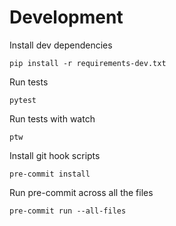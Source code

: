 # Development

Install dev dependencies

    pip install -r requirements-dev.txt

Run tests

    pytest

Run tests with watch

    ptw

Install git hook scripts

    pre-commit install

Run pre-commit across all the files

    pre-commit run --all-files
